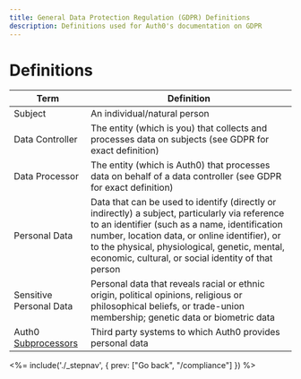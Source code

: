```yaml
---
title: General Data Protection Regulation (GDPR) Definitions
description: Definitions used for Auth0's documentation on GDPR
---
```

# Definitions

| Term | Definition |
| - | - |
| Subject | An individual/natural person |
| Data Controller | The entity (which is you) that collects and processes data on subjects (see GDPR for exact definition) |
| Data Processor | The entity (which is Auth0) that processes data on behalf of a data controller (see GDPR for exact definition) |
| Personal Data | Data that can be used to identify (directly or indirectly) a subject, particularly via reference to an identifier (such as a name, identification number, location data, or online identifier), or to the physical, physiological, genetic, mental, economic, cultural, or social identity of that person |
| Sensitive Personal Data | Personal data that reveals racial or ethnic origin, political opinions, religious or philosophical beliefs, or trade-union membership; genetic data or biometric data |
| Auth0 [Subprocessors](/compliance/subprocessors) | Third party systems to which Auth0 provides personal data |

<%= include('./_stepnav', {
 prev: ["Go back", "/compliance"]
}) %>